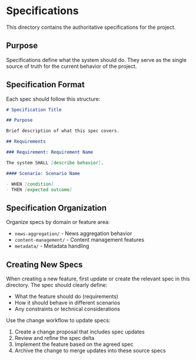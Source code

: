 # Specifications

This directory contains the authoritative specifications for the project.

## Purpose

Specifications define what the system should do. They serve as the single source of truth for the current behavior of the project.

## Specification Format

Each spec should follow this structure:

```markdown
# Specification Title

## Purpose

Brief description of what this spec covers.

## Requirements

### Requirement: Requirement Name

The system SHALL [describe behavior].

#### Scenario: Scenario Name

- WHEN [condition]
- THEN [expected outcome]
```

## Specification Organization

Organize specs by domain or feature area:

- `news-aggregation/` - News aggregation behavior
- `content-management/` - Content management features
- `metadata/` - Metadata handling

## Creating New Specs

When creating a new feature, first update or create the relevant spec in this directory. The spec should clearly define:

- What the feature should do (requirements)
- How it should behave in different scenarios
- Any constraints or technical considerations

Use the change workflow to update specs:

1. Create a change proposal that includes spec updates
2. Review and refine the spec delta
3. Implement the feature based on the agreed spec
4. Archive the change to merge updates into these source specs
